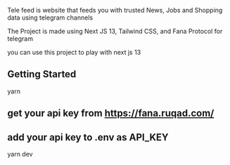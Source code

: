 Tele feed is website that feeds you with trusted News, Jobs and Shopping data using telegram channels

The Project is made using Next JS 13, Tailwind CSS, and Fana Protocol for telegram

you can use this project to play with next js 13

## Getting Started

yarn

## get your api key from https://fana.ruqad.com/

## add your api key to .env as API_KEY

yarn dev
